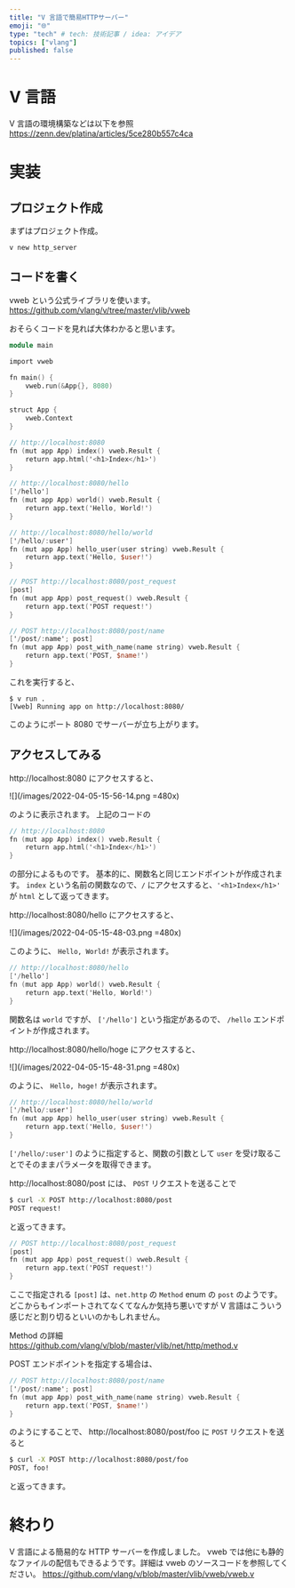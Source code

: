 ```yaml
---
title: "V 言語で簡易HTTPサーバー"
emoji: "🌐"
type: "tech" # tech: 技術記事 / idea: アイデア
topics: ["vlang"]
published: false
---
```


# V 言語

V 言語の環境構築などは以下を参照
https://zenn.dev/platina/articles/5ce280b557c4ca

# 実装

## プロジェクト作成

まずはプロジェクト作成。

```bash:Terminal
v new http_server
```

## コードを書く

vweb という公式ライブラリを使います。
https://github.com/vlang/v/tree/master/vlib/vweb

おそらくコードを見れば大体わかると思います。

```v:http_server.v
module main

import vweb

fn main() {
	vweb.run(&App{}, 8080)
}

struct App {
	vweb.Context
}

// http://localhost:8080
fn (mut app App) index() vweb.Result {
	return app.html('<h1>Index</h1>')
}

// http://localhost:8080/hello
['/hello']
fn (mut app App) world() vweb.Result {
	return app.text('Hello, World!')
}

// http://localhost:8080/hello/world
['/hello/:user']
fn (mut app App) hello_user(user string) vweb.Result {
	return app.text('Hello, $user!')
}

// POST http://localhost:8080/post_request
[post]
fn (mut app App) post_request() vweb.Result {
	return app.text('POST request!')
}

// POST http://localhost:8080/post/name
['/post/:name'; post]
fn (mut app App) post_with_name(name string) vweb.Result {
	return app.text('POST, $name!')
}

```

これを実行すると、

```bash:Terminal
$ v run .
[Vweb] Running app on http://localhost:8080/
```

このようにポート 8080 でサーバーが立ち上がります。

## アクセスしてみる

http://localhost:8080 にアクセスすると、

![](/images/2022-04-05-15-56-14.png =480x)

のように表示されます。
上記のコードの

```v
// http://localhost:8080
fn (mut app App) index() vweb.Result {
	return app.html('<h1>Index</h1>')
}
```

の部分によるものです。
基本的に、関数名と同じエンドポイントが作成されます。
`index` という名前の関数なので、`/` にアクセスすると、`'<h1>Index</h1>'` が `html` として返ってきます。

http://localhost:8080/hello にアクセスすると、

![](/images/2022-04-05-15-48-03.png =480x)

このように、 `Hello, World!` が表示されます。

```v
// http://localhost:8080/hello
['/hello']
fn (mut app App) world() vweb.Result {
	return app.text('Hello, World!')
}
```

関数名は `world` ですが、 `['/hello']` という指定があるので、 `/hello` エンドポイントが作成されます。

http://localhost:8080/hello/hoge にアクセスすると、

![](/images/2022-04-05-15-48-31.png =480x)

のように、 `Hello, hoge!` が表示されます。

```v
// http://localhost:8080/hello/world
['/hello/:user']
fn (mut app App) hello_user(user string) vweb.Result {
	return app.text('Hello, $user!')
}
```

`['/hello/:user']` のように指定すると、関数の引数として `user` を受け取ることでそのままパラメータを取得できます。

http://localhost:8080/post には、 `POST` リクエストを送ることで

```bash
$ curl -X POST http://localhost:8080/post
POST request!
```

と返ってきます。

```v
// POST http://localhost:8080/post_request
[post]
fn (mut app App) post_request() vweb.Result {
	return app.text('POST request!')
}
```

ここで指定される `[post]` は、`net.http` の `Method` enum の `post` のようです。
どこからもインポートされてなくてなんか気持ち悪いですが V 言語はこういう感じだと割り切るといいのかもしれません。

Method の詳細
https://github.com/vlang/v/blob/master/vlib/net/http/method.v

POST エンドポイントを指定する場合は、

```v
// POST http://localhost:8080/post/name
['/post/:name'; post]
fn (mut app App) post_with_name(name string) vweb.Result {
	return app.text('POST, $name!')
}
```

のようにすることで、
http://localhost:8080/post/foo に `POST` リクエストを送ると

```bash
$ curl -X POST http://localhost:8080/post/foo
POST, foo!
```

と返ってきます。

# 終わり

V 言語による簡易的な HTTP サーバーを作成しました。
vweb では他にも静的なファイルの配信もできるようです。詳細は vweb のソースコードを参照してください。
https://github.com/vlang/v/blob/master/vlib/vweb/vweb.v
